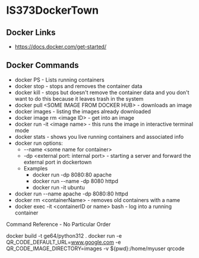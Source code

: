 # IS373DockerTown
## Docker Links
 - https://docs.docker.com/get-started/

## Docker Commands
 - docker PS - Lists running containers
 - docker stop - stops and removes the container data
 - docker kill - stops but doesn't remove the container data and you don't want to do this because it leaves trash in the system
 - docker pull \<SOME IMAGE FROM DOCKER HUB> - downloads an image
 - docker images - listing the images already downloaded 
 - docker image rm \<image ID> - get into an image
 - docker run -it \<image name> - this runs the image in interactive terminal mode
 - docker stats - shows you live running containers and associated info
 - docker run options:
   - --name \<some name for container>
   - -dp \<external port: internal port> - starting a server and forward the external port in dockertown
   - Examples
     - docker run -dp 8080:80 apache
     - docker run --name -dp 8080 httpd
     - docker run -it ubuntu 
 - docker run --name apache -dp 8080:80 httpd
 - docker rm \<containerName> - removes old containers with a name
 - docker exec -it \<containerID or name> bash - log into a running container

Command Reference - No Particular Order

docker build -t ge64/python312 .
docker run -e QR_CODE_DEFAULT_URL=www.google.com -e QR_CODE_IMAGE_DIRECTORY=images -v ${pwd}:/home/myuser qrcode